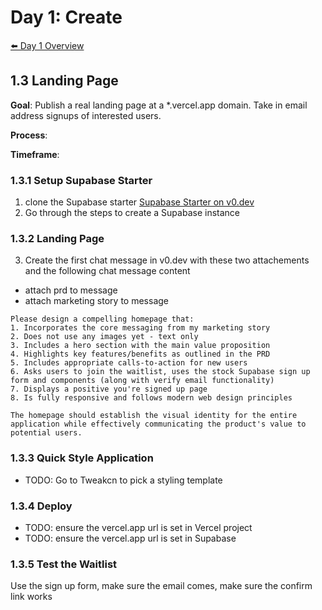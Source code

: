 # Day 1: Create 

[⬅️ Day 1 Overview](README.md)

## 1.3 Landing Page

**Goal**: Publish a real landing page at a *.vercel.app domain. Take in email address signups of interested users.

**Process**: 

**Timeframe**: 

### 1.3.1 Setup Supabase Starter

1. clone the Supabase starter [Supabase Starter on v0.dev](https://v0.dev/community/supabase-starter-VLaYTHTngZT)
2. Go through the steps to create a Supabase instance

### 1.3.2 Landing Page

3. Create the first chat message in v0.dev with these two attachements and the following chat message content
- attach prd to message
- attach marketing story to message

```
Please design a compelling homepage that:
1. Incorporates the core messaging from my marketing story
2. Does not use any images yet - text only
3. Includes a hero section with the main value proposition
4. Highlights key features/benefits as outlined in the PRD
5. Includes appropriate calls-to-action for new users
6. Asks users to join the waitlist, uses the stock Supabase sign up form and components (along with verify email functionality)
7. Displays a positive you're signed up page
8. Is fully responsive and follows modern web design principles

The homepage should establish the visual identity for the entire application while effectively communicating the product's value to potential users.
```

### 1.3.3 Quick Style Application

- TODO: Go to Tweakcn to pick a styling template

### 1.3.4 Deploy

- TODO: ensure the vercel.app url is set in Vercel project
- TODO: ensure the vercel.app url is set in Supabase

### 1.3.5 Test the Waitlist

Use the sign up form, make sure the email comes, make sure the confirm link works